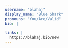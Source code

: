 ```yaml
---
username: "blahaj"
display_name: "Blue Shark"
pronouns: "You/Are/Valid"
bio: |
  
links: |
  https://blahaj.bio/new
---
```

